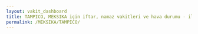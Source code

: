 ```yaml
---
layout: vakit_dashboard
title: TAMPICO, MEKSIKA için iftar, namaz vakitleri ve hava durumu - ilçe/eyalet seç
permalink: /MEKSIKA/TAMPICO/
---
```


<script type="text/javascript">
  var GLOBAL_COUNTRY = 'MEKSIKA';
  var GLOBAL_CITY = 'TAMPICO';
  var GLOBAL_STATE = '';
  var lat = 72;
  var lon = 21;
</script>
